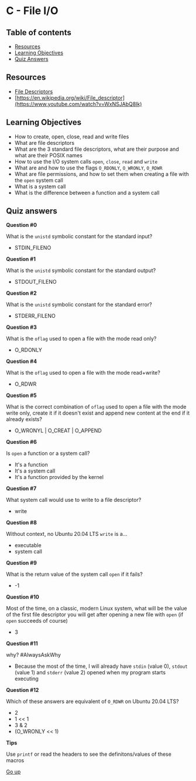 # C - File I/O

## Table of contents

   * [Resources](#resources)
   * [Learning Objectives](#learning-objectives)
   * [Quiz Answers](#quiz-answers)

## Resources

* [File Descriptors](https://en.wikipedia.org/wiki/File_descriptor)
* [https://en.wikipedia.org/wiki/File_descriptor](https://www.youtube.com/watch?v=WxNSJAbQ8Ik)

## Learning Objectives

* How to create, open, close, read and write files
* What are file descriptors
* What are the 3 standard file descriptors, what are their purpose and what are their POSIX names
* How to use the I/O system calls ``open``, ``close``, ``read`` and ``write``
* What are and how to use the flags ``O_RDONLY``, ``O_WRONLY``, ``O_RDWR``
* What are file permissions, and how to set them when creating a file with the ``open`` system call
* What is a system call
* What is the difference between a function and a system call

## Quiz answers

__Question #0__

What is the `unistd` symbolic constant for the standard input?
- STDIN_FILENO

__Question #1__

What is the `unistd` symbolic constant for the standard output?
- STDOUT_FILENO

__Question #2__

What is the `unistd` symbolic constant for the standard error?
- STDERR_FILENO

__Question #3__

What is the `oflag` used to open a file with the mode read only?
- O_RDONLY

__Question #4__

What is the `oflag` used to open a file with the mode read+write?
- O_RDWR

__Question #5__

What is the correct combination of `oflag` used to open a file with the mode write only, create it if it doesn't exist and append new content at the end if it already exists?
- O_WRONYL | O_CREAT | O_APPEND

__Question #6__

Is `open` a function or a system call?
- It's a function
- It's a system call
- It's a function provided by the kernel

__Question #7__

What system call would use to write to a file descriptor?
- write

__Question #8__

Without context, no Ubuntu 20.04 LTS `write` is a...
- executable
- system call

__Question #9__

What is the return value of the system call `open` if it fails?
- -1

__Question #10__

Most of the time, on a classic, modern Linux system, what will be the value of the first file descriptor you will get after opening a new file with `open` (if `open` succeeds of course)
- 3

__Question #11__

why? #AlwaysAskWhy
- Because the most of the time, I will already have `stdin` (value 0), `stdout` (value 1) and `stderr` (value 2) opened when my program starts executing

__Question #12__

Which of these answers are equivalent of `O_RDWR` on Ubuntu 20.04 LTS?
- 2
- 1 << 1
- 3 & 2
- (O_WRONLY << 1)

__Tips__

Use `printf` or read the headers to see the definitons/values of these macros

[Go up](#table-of-contents)